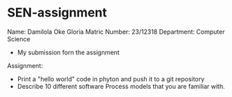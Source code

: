 # SEN-assignment

Name: Damilola Oke Gloria
Matric Number: 23/12318
Department: Computer Science

- My submission forn the assignment

Assignment:
  - Print a "hello world" code in phyton and push it to a git repository
  - Describe 10 different software Process models that you are familiar with.
